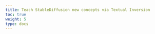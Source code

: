 ```yaml
---
title: Teach StableDiffusion new concepts via Textual Inversion
toc: true
weight: 5
type: docs
---
```

